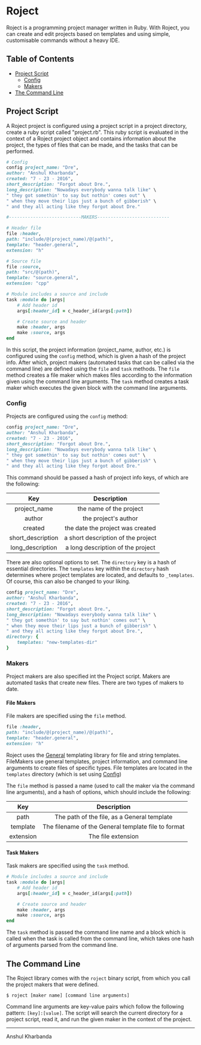 # Roject

Roject is a programming project manager written in Ruby. With Roject, you can create and edit projects based on templates and using simple, customisable commands without a heavy IDE.

## Table of Contents

 - [Project Script](#project-script)
 	- [Config](#config)
 	- [Makers](#makers)
 - [The Command Line](#the-command-line)

## Project Script

A Roject project is configured using a project script in a project directory, create a ruby script called "project.rb". This ruby script is evaluated in the context of a Roject project object and contains information about the project, the types of files that can be made, and the tasks that can be performed.

```ruby
# Config
config project_name: "Dre",
author: "Anshul Kharbanda",
created: "7 - 23 - 2016",
short_description: "Forgot about Dre.",
long_description: "Nowadays everybody wanna talk like" \
" they got somethin' to say but nothin' comes out" \
" when they move their lips just a bunch of gibberish" \
" and they all acting like they forgot about Dre."

#---------------------------MAKERS---------------------------

# Header file
file :header, 
path: "include/@(project_name)/@(path)",
template: "header.general",
extension: "h"

# Source file
file :source, 
path: "src/@(path)",
template: "source.general",
extension: "cpp"

# Module includes a source and include
task :module do |args|
	# Add header id
	args[:header_id] = c_header_id(args[:path])

	# Create source and header
	make :header, args
	make :source, args
end
```

In this script, the project information (project_name, author, etc.) is configured using the `config` method, which is given a hash of the project info. After which, project makers (automated tasks that can be called via the command line) are defined using the `file` and `task` methods. The `file` method creates a file maker which makes files according to the information given using the command line arguments. The `task` method creates a task maker which executes the given block with the command line arguments.

### Config

Projects are configured using the `config` method:

```ruby
config project_name: "Dre",
author: "Anshul Kharbanda",
created: "7 - 23 - 2016",
short_description: "Forgot about Dre.",
long_description: "Nowadays everybody wanna talk like" \
" they got somethin' to say but nothin' comes out" \
" when they move their lips just a bunch of gibberish" \
" and they all acting like they forgot about Dre."
```

This command should be passed a hash of project info keys, of which are the following:

|        Key        |            Description             |
|:-----------------:|:----------------------------------:|
|   project_name    |      the name of the project       |
|      author       |       the project's author         |
|      created      |  the date the project was created  |
| short_description | a short description of the project |
| long_description  | a long description of the project  |

There are also optional options to set. The `directory` key is a hash of essential directories. The `templates` key within the `directory` hash determines where project templates are located, and defaults to `_templates`. Of course, this can also be changed to your liking.

```ruby
config project_name: "Dre",
author: "Anshul Kharbanda",
created: "7 - 23 - 2016",
short_description: "Forgot about Dre.",
long_description: "Nowadays everybody wanna talk like" \
" they got somethin' to say but nothin' comes out" \
" when they move their lips just a bunch of gibberish" \
" and they all acting like they forgot about Dre.",
directory: {
	templates: "new-templates-dir"
}
```

### Makers

Project makers are also specified int the Project script. Makers are automated tasks that create new files. There are two types of makers to date.

#### File Makers

File makers are specified using the `file` method.

```ruby
file :header, 
path: "include/@(project_name)/@(path)",
template: "header.general",
extension: "h"
```

Roject uses the [General](http://andydevs.github.io/general) templating library for file and string templates. FileMakers use general templates, project information, and command line arguments to create files of specific types. File templates are located in the `templates` directory (which is set using [Config](#config))

The `file` method is passed a name (used to call the maker via the command line arguments), and a hash of options, which should include the following:

|    Key    |                     Description                     |
|:---------:|:---------------------------------------------------:|
|   path    |     The path of the file, as a General template     |
| template  | The filename of the General template file to format |
| extension |                 The file extension                  |

#### Task Makers

Task makers are specified using the `task` method.

```ruby
# Module includes a source and include
task :module do |args|
	# Add header id
	args[:header_id] = c_header_id(args[:path])

	# Create source and header
	make :header, args
	make :source, args
end
```

The `task` method is passed the command line name and a block which is called when the task is called from the command line, which takes one hash of arguments parsed from the command line.

## The Command Line

The Roject library comes with the `roject` binary script, from which you call the project makers that were defined.

```
$ roject [maker name] [command line arguments]
```

Command line arguments are key-value pairs which follow the following pattern: `[key]:[value]`. The script will search the current directory for a project script, read it, and run the given maker in the context of the project.

---
Anshul Kharbanda